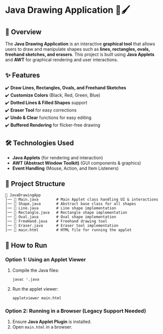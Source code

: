 # Java Drawing Application 🎨🖌️

## 📌 Overview  
The **Java Drawing Application** is an interactive **graphical tool** that allows users to draw and manipulate shapes such as **lines, rectangles, ovals, freehand sketches, and erasers**. This project is built using **Java Applets** and **AWT** for graphical rendering and user interactions.

## ✨ Features  
✔️ **Draw Lines, Rectangles, Ovals, and Freehand Sketches**  
✔️ **Customize Colors** (Black, Red, Green, Blue)  
✔️ **Dotted Lines & Filled Shapes** support  
✔️ **Eraser Tool** for easy corrections  
✔️ **Undo & Clear** functions for easy editing  
✔️ **Buffered Rendering** for flicker-free drawing  

## 🛠️ Technologies Used  
- **Java Applets** (for rendering and interaction)  
- **AWT (Abstract Window Toolkit)** (GUI components & graphics)  
- **Event Handling** (Mouse, Action, and Item Listeners)  

## 📂 Project Structure  
```
📁 JavaDrawingApp  
│── 📜 Main.java        # Main Applet class handling UI & interactions  
│── 📜 Shape.java       # Abstract base class for all shapes  
│── 📜 Line.java        # Line shape implementation  
│── 📜 Rectangle.java   # Rectangle shape implementation  
│── 📜 Oval.java        # Oval shape implementation  
│── 📜 FreeHand.java    # Freehand drawing tool  
│── 📜 Eraser.java      # Eraser tool implementation  
│── 📜 main.html        # HTML file for running the applet  
```

## 🚀 How to Run  
### **Option 1: Using an Applet Viewer**  
1. Compile the Java files:  
   ```bash  
   javac *.java  
   ```  
2. Run the applet viewer:  
   ```bash  
   appletviewer main.html  
   ```  

### **Option 2: Running in a Browser (Legacy Support Needed)**  
1. Ensure **Java Applet Plugin** is installed.  
2. Open `main.html` in a browser.  




